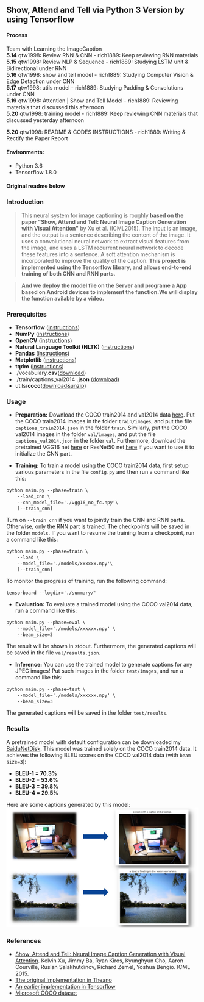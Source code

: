 ## Show, Attend and Tell via Python 3 Version by using Tensorflow

#### Process

Team with Learning the ImageCaption</br>
**5.14** qtw1998: Review RNN & CNN - rich1889: Keep reviewing RNN materials </br>
**5.15** qtw1998: Review NLP & Sequence - rich1889: Studying LSTM unit & Bidirectional under RNN</br>
**5.16** qtw1998: show and tell model - rich1889: Studying Computer Vision & Edge Detaction under CNN</br>
**5.17** qtw1998: utils model - rich1889: Studying Padding & Convolutions under CNN</br>
**5.19** qtw1998: Attention | Show and Tell Model - rich1889: Reviewing materials that discussed this afternoon</br>
**5.20** qtw1998: training model - rich1889: Keep reviewing CNN materials that discussed yesterday afternoon</br>

**5.20** qtw1998: README & CODES INSTRUCTIONS - rich1889: Writing & Rectify the Paper Report</br>

#### Environments:

- Python 3.6
- Tensorflow 1.8.0

#### Original readme below

### Introduction
>This neural system for image captioning is roughly **based on the paper "Show, Attend and Tell: Neural Image Caption Generation with Visual Attention"** by Xu et al. (ICML2015). The input is an image, and the output is a sentence describing the content of the image. It uses a convolutional neural network to extract visual features from the image, and uses a LSTM recurrent neural network to decode these features into a sentence. A soft attention mechanism is incorporated to improve the quality of the caption. **This project is implemented using the Tensorflow library, and allows end-to-end training of both CNN and RNN parts.**

>**And we deploy the model file on the Server and programe a App based on Android devices to implement the function.We will display the function avilable by a video.**

### Prerequisites
* **Tensorflow** ([instructions](https://www.tensorflow.org/install/))
* **NumPy** ([instructions](https://scipy.org/install.html))
* **OpenCV** ([instructions](https://pypi.python.org/pypi/opencv-python))
* **Natural Language Toolkit (NLTK)** ([instructions](http://www.nltk.org/install.html))
* **Pandas** ([instructions](https://scipy.org/install.html))
* **Matplotlib** ([instructions](https://scipy.org/install.html))
* **tqdm** ([instructions](https://pypi.python.org/pypi/tqdm))
* ./vocabulary.**csv**([download](https://pan.baidu.com/s/190UoiRt74d0nhVo_MizlQA))
* ./train/captions_val2014 **.json** ([download](https://pan.baidu.com/s/1-IQjqOvaa2zL2A4o06P5lw))
* utils/**coco**([download&unzip](https://pan.baidu.com/s/1_UOUyo_gr8ElIjeWPsmx0w))

### Usage

* **Preparation:** Download the COCO train2014 and val2014 data [here](http://cocodataset.org/#download). Put the COCO train2014 images in the folder `train/images`, and put the file `captions_train2014.json` in the folder `train`. Similarly, put the COCO val2014 images in the folder `val/images`, and put the file `captions_val2014.json` in the folder `val`. Furthermore, download the pretrained VGG16 net [here](https://app.box.com/s/idt5khauxsamcg3y69jz13w6sc6122ph) or ResNet50 net [here](https://app.box.com/s/17vthb1zl0zeh340m4gaw0luuf2vscne) if you want to use it to initialize the CNN part.

* **Training:**
To train a model using the COCO train2014 data, first setup various parameters in the file `config.py` and then run a command like this:
```shell
python main.py --phase=train \
    --load_cnn \
    --cnn_model_file='./vgg16_no_fc.npy'\
    [--train_cnn]    
```
Turn on `--train_cnn` if you want to jointly train the CNN and RNN parts. Otherwise, only the RNN part is trained. The checkpoints will be saved in the folder `models`. If you want to resume the training from a checkpoint, run a command like this:
```shell
python main.py --phase=train \
    --load \
    --model_file='./models/xxxxxx.npy'\
    [--train_cnn]
```
To monitor the progress of training, run the following command:
```shell
tensorboard --logdir='./summary/'
```

* **Evaluation:**
To evaluate a trained model using the COCO val2014 data, run a command like this:
```shell
python main.py --phase=eval \
    --model_file='./models/xxxxxx.npy' \
    --beam_size=3
```
The result will be shown in stdout. Furthermore, the generated captions will be saved in the file `val/results.json`.

* **Inference:**
You can use the trained model to generate captions for any JPEG images! Put such images in the folder `test/images`, and run a command like this:
```shell
python main.py --phase=test \
    --model_file='./models/xxxxxx.npy' \
    --beam_size=3
```
The generated captions will be saved in the folder `test/results`.

### Results
A pretrained model with default configuration can be downloaded my [BaiduNetDisk](https://pan.baidu.com/s/12PLjWBdITcOPRvR1a00VLA). This model was trained solely on the COCO train2014 data. It achieves the following BLEU scores on the COCO val2014 data (with `beam size=3`):
* **BLEU-1 = 70.3%**
* **BLEU-2 = 53.6%**
* **BLEU-3 = 39.8%**
* **BLEU-4 = 29.5%**

Here are some captions generated by this model:
![examples](examples/examples.jpg)

### References
* [Show, Attend and Tell: Neural Image Caption Generation with Visual Attention](https://arxiv.org/abs/1502.03044). Kelvin Xu, Jimmy Ba, Ryan Kiros, Kyunghyun Cho, Aaron Courville, Ruslan Salakhutdinov, Richard Zemel, Yoshua Bengio. ICML 2015.
* [The original implementation in Theano](https://github.com/kelvinxu/arctic-captions)
* [An earlier implementation in Tensorflow](https://github.com/jazzsaxmafia/show_attend_and_tell.tensorflow)
* [Microsoft COCO dataset](http://mscoco.org/)
